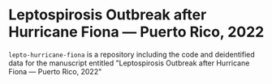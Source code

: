 # Leptospirosis Outbreak after Hurricane Fiona — Puerto Rico, 2022
`lepto-hurricane-fiona` is a repository including the code and deidentified data for the manuscript entitled "Leptospirosis Outbreak after Hurricane Fiona — Puerto Rico, 2022"
